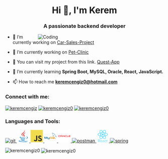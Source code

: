 <h1 align="center">Hi 👋, I'm Kerem</h1>
<h3 align="center">A passionate backend developer</h3>
<img align="right" alt="Coding" width="400" src="https://cdn.dribbble.com/users/1162077/screenshots/3848914/programmer.gif">

- 🔭 I’m currently working on [Car-Sales-Project](https://github.com/keremcengiz0/CarSalesProject)

- 🔭 I’m currently working on [Pet-Clinic](https://github.com/keremcengiz0/sfg-pet-clinic)

- 🔭 You can visit my project from this link. [Quest-App](https://github.com/keremcengiz0/questapp)

- 🌱 I’m currently learning **Spring Boot, MySQL, Oracle, React, JavaScript.**

- 📫 How to reach me **keremcengiz0@hotmail.com**

<h3 align="left">Connect with me:</h3>
<p align="left">
<a href="https://linkedin.com/in/keremcengiz" target="blank"><img align="center" src="https://raw.githubusercontent.com/rahuldkjain/github-profile-readme-generator/master/src/images/icons/Social/linked-in-alt.svg" alt="keremcengiz" height="30" width="40" /></a>
<a href="https://www.hackerrank.com/keremcengiz0" target="blank"><img align="center" src="https://raw.githubusercontent.com/rahuldkjain/github-profile-readme-generator/master/src/images/icons/Social/hackerrank.svg" alt="keremcengiz0" height="30" width="40" /></a>
<a href="mailto:keremcengiz0@hotmail.com" target="blank"><img align="center" src="https://cdn-icons-png.flaticon.com/512/761/761755.png" alt="keremcengiz0" height="30" width="40" /></a>
</p>

<h3 align="left">Languages and Tools:</h3>
<p align="left"> <a href="https://git-scm.com/" target="_blank" rel="noreferrer"> <img src="https://www.vectorlogo.zone/logos/git-scm/git-scm-icon.svg" alt="git" width="40" height="40"/> </a> <a href="https://www.java.com" target="_blank" rel="noreferrer"> <img src="https://raw.githubusercontent.com/devicons/devicon/master/icons/java/java-original.svg" alt="java" width="40" height="40"/> </a> <a href="https://developer.mozilla.org/en-US/docs/Web/JavaScript" target="_blank" rel="noreferrer"> <img src="https://raw.githubusercontent.com/devicons/devicon/master/icons/javascript/javascript-original.svg" alt="javascript" width="40" height="40"/> </a> <a href="https://www.mysql.com/" target="_blank" rel="noreferrer"> <img src="https://raw.githubusercontent.com/devicons/devicon/master/icons/mysql/mysql-original-wordmark.svg" alt="mysql" width="40" height="40"/> </a> <a href="https://www.oracle.com/" target="_blank" rel="noreferrer"> <img src="https://raw.githubusercontent.com/devicons/devicon/master/icons/oracle/oracle-original.svg" alt="oracle" width="40" height="40"/> </a> <a href="https://postman.com" target="_blank" rel="noreferrer"> <img src="https://www.vectorlogo.zone/logos/getpostman/getpostman-icon.svg" alt="postman" width="40" height="40"/> </a> <a href="https://reactjs.org/" target="_blank" rel="noreferrer"> <img src="https://raw.githubusercontent.com/devicons/devicon/master/icons/react/react-original-wordmark.svg" alt="react" width="40" height="40"/> </a> <a href="https://spring.io/" target="_blank" rel="noreferrer"> <img src="https://www.vectorlogo.zone/logos/springio/springio-icon.svg" alt="spring" width="40" height="40"/> </a> </p>


<p><img align="left" src="https://github-readme-stats-sigma-five.vercel.app/api/top-langs?username=keremcengiz0&show_icons=true&locale=en&layout=compact" alt="keremcengiz0" /></p>

<p>&nbsp;<img align="center" src="https://github-readme-stats-sigma-five.vercel.app/api?username=keremcengiz0&show_icons=true&locale=en" alt="keremcengiz0" /></p>
